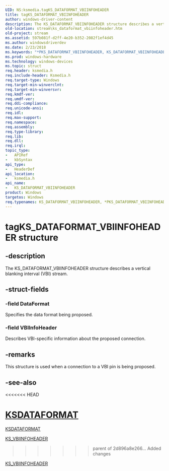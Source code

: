 ```yaml
---
UID: NS:ksmedia.tagKS_DATAFORMAT_VBIINFOHEADER
title: tagKS_DATAFORMAT_VBIINFOHEADER
author: windows-driver-content
description: The KS_DATAFORMAT_VBIINFOHEADER structure describes a vertical blanking interval (VBI) stream.
old-location: stream\ks_dataformat_vbiinfoheader.htm
old-project: stream
ms.assetid: 597b081f-d2ff-4e20-b352-2082f1ef4d45
ms.author: windowsdriverdev
ms.date: 2/23/2018
ms.keywords: "*PKS_DATAFORMAT_VBIINFOHEADER, KS_DATAFORMAT_VBIINFOHEADER, KS_DATAFORMAT_VBIINFOHEADER structure [Streaming Media Devices], PKS_DATAFORMAT_VBIINFOHEADER, PKS_DATAFORMAT_VBIINFOHEADER structure pointer [Streaming Media Devices], ksmedia/KS_DATAFORMAT_VBIINFOHEADER, ksmedia/PKS_DATAFORMAT_VBIINFOHEADER, stream.ks_dataformat_vbiinfoheader, tagKS_DATAFORMAT_VBIINFOHEADER, vidcapstruct_67cdb187-7d2b-464b-a871-6b2f18a9839f.xml"
ms.prod: windows-hardware
ms.technology: windows-devices
ms.topic: struct
req.header: ksmedia.h
req.include-header: Ksmedia.h
req.target-type: Windows
req.target-min-winverclnt: 
req.target-min-winversvr: 
req.kmdf-ver: 
req.umdf-ver: 
req.ddi-compliance: 
req.unicode-ansi: 
req.idl: 
req.max-support: 
req.namespace: 
req.assembly: 
req.type-library: 
req.lib: 
req.dll: 
req.irql: 
topic_type:
-	APIRef
-	kbSyntax
api_type:
-	HeaderDef
api_location:
-	ksmedia.h
api_name:
-	KS_DATAFORMAT_VBIINFOHEADER
product: Windows
targetos: Windows
req.typenames: KS_DATAFORMAT_VBIINFOHEADER, *PKS_DATAFORMAT_VBIINFOHEADER
---
```


# tagKS_DATAFORMAT_VBIINFOHEADER structure


## -description


The KS_DATAFORMAT_VBIINFOHEADER structure describes a vertical blanking interval (VBI) stream.


## -struct-fields




### -field DataFormat

Specifies the data format being proposed.


### -field VBIInfoHeader

Describes VBI-specific information about the proposed connection.


## -remarks



This structure is used when a connection to a VBI pin is being proposed.




## -see-also

<<<<<<< HEAD



<a href="https://msdn.microsoft.com/library/windows/hardware/ff561656">KSDATAFORMAT</a>
=======
<a href="..\ks\ns-ks-ksdataformat.md">KSDATAFORMAT</a>



<a href="..\ksmedia\ns-ksmedia-tagks_vbiinfoheader.md">KS_VBIINFOHEADER</a>
>>>>>>> parent of 2d896a8e266... Added changes



<a href="https://msdn.microsoft.com/library/windows/hardware/ff567692">KS_VBIINFOHEADER</a>
 

 

